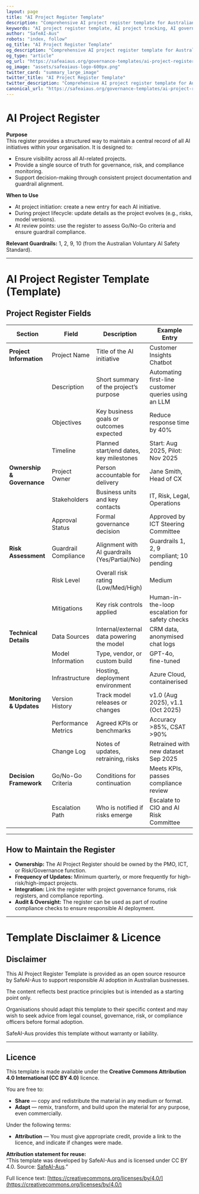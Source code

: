 ```yaml
---
layout: page
title: "AI Project Register Template"
description: "Comprehensive AI project register template for Australian businesses. Centralized tracking of AI initiatives, compliance status, and governance oversight aligned with safety standards."
keywords: "AI project register template, AI project tracking, AI governance tracking, AI compliance register, AI project management, Australian AI safety, AI project oversight"
author: "SafeAI-Aus"
robots: "index, follow"
og_title: "AI Project Register Template"
og_description: "Comprehensive AI project register template for Australian businesses"
og_type: "article"
og_url: "https://safeaiaus.org/governance-templates/ai-project-register/"
og_image: "assets/safeaiaus-logo-600px.png"
twitter_card: "summary_large_image"
twitter_title: "AI Project Register Template"
twitter_description: "Comprehensive AI project register template for Australian businesses"
canonical_url: "https://safeaiaus.org/governance-templates/ai-project-register/"
---
```


# AI Project Register 

**Purpose**  
This register provides a structured way to maintain a central record of all AI initiatives within your organisation. It is designed to:  
- Ensure visibility across all AI-related projects.  
- Provide a single source of truth for governance, risk, and compliance monitoring.  
- Support decision-making through consistent project documentation and guardrail alignment.  

**When to Use**  
- At project initiation: create a new entry for each AI initiative.  
- During project lifecycle: update details as the project evolves (e.g., risks, model versions).  
- At review points: use the register to assess Go/No-Go criteria and ensure guardrail compliance.  

**Relevant Guardrails:** 1, 2, 9, 10 (from the Australian Voluntary AI Safety Standard).  

---

# AI Project Register Template (Template)

## Project Register Fields  

| Section | Field | Description | Example Entry |
|---------|-------|-------------|---------------|
| **Project Information** | Project Name | Title of the AI initiative | Customer Insights Chatbot |
|  | Description | Short summary of the project’s purpose | Automating first-line customer queries using an LLM |
|  | Objectives | Key business goals or outcomes expected | Reduce response time by 40% |
|  | Timeline | Planned start/end dates, key milestones | Start: Aug 2025, Pilot: Nov 2025 |
| **Ownership & Governance** | Project Owner | Person accountable for delivery | Jane Smith, Head of CX |
|  | Stakeholders | Business units and key contacts | IT, Risk, Legal, Operations |
|  | Approval Status | Formal governance decision | Approved by ICT Steering Committee |
| **Risk Assessment** | Guardrail Compliance | Alignment with AI guardrails (Yes/Partial/No) | Guardrails 1, 2, 9 compliant; 10 pending |
|  | Risk Level | Overall risk rating (Low/Med/High) | Medium |
|  | Mitigations | Key risk controls applied | Human-in-the-loop escalation for safety checks |
| **Technical Details** | Data Sources | Internal/external data powering the model | CRM data, anonymised chat logs |
|  | Model Information | Type, vendor, or custom build | GPT-4o, fine-tuned |
|  | Infrastructure | Hosting, deployment environment | Azure Cloud, containerised |
| **Monitoring & Updates** | Version History | Track model releases or changes | v1.0 (Aug 2025), v1.1 (Oct 2025) |
|  | Performance Metrics | Agreed KPIs or benchmarks | Accuracy >85%, CSAT >90% |
|  | Change Log | Notes of updates, retraining, risks | Retrained with new dataset Sep 2025 |
| **Decision Framework** | Go/No-Go Criteria | Conditions for continuation | Meets KPIs, passes compliance review |
|  | Escalation Path | Who is notified if risks emerge | Escalate to CIO and AI Risk Committee |

---

## How to Maintain the Register  

- **Ownership:** The AI Project Register should be owned by the PMO, ICT, or Risk/Governance function.  
- **Frequency of Updates:** Minimum quarterly, or more frequently for high-risk/high-impact projects.  
- **Integration:** Link the register with project governance forums, risk registers, and compliance reporting.  
- **Audit & Oversight:** The register can be used as part of routine compliance checks to ensure responsible AI deployment.  

---

# Template Disclaimer & Licence

## Disclaimer
This AI Project Register Template is provided as an open source resource by SafeAI-Aus to support responsible AI adoption in Australian businesses.  

The content reflects best practice principles but is intended as a starting point only.  

Organisations should adapt this template to their specific context and may wish to seek advice from legal counsel, governance, risk, or compliance officers before formal adoption.  

SafeAI-Aus provides this template without warranty or liability.  

---

## Licence
This template is made available under the **Creative Commons Attribution 4.0 International (CC BY 4.0)** licence.  

You are free to:  
- **Share** — copy and redistribute the material in any medium or format.  
- **Adapt** — remix, transform, and build upon the material for any purpose, even commercially.  

Under the following terms:  
- **Attribution** — You must give appropriate credit, provide a link to the licence, and indicate if changes were made.  

**Attribution statement for reuse:**  
“This template was developed by SafeAI-Aus and is licensed under CC BY 4.0. Source: [SafeAI-Aus](https://safeaiaus.org/).”  

Full licence text: [https://creativecommons.org/licenses/by/4.0/](https://creativecommons.org/licenses/by/4.0/)  